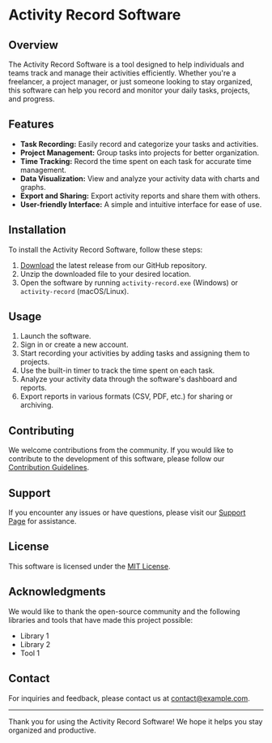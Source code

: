 # Activity Record Software

## Overview

The Activity Record Software is a tool designed to help individuals and teams track and manage their activities efficiently. Whether you're a freelancer, a project manager, or just someone looking to stay organized, this software can help you record and monitor your daily tasks, projects, and progress.

## Features

- **Task Recording:** Easily record and categorize your tasks and activities.
- **Project Management:** Group tasks into projects for better organization.
- **Time Tracking:** Record the time spent on each task for accurate time management.
- **Data Visualization:** View and analyze your activity data with charts and graphs.
- **Export and Sharing:** Export activity reports and share them with others.
- **User-friendly Interface:** A simple and intuitive interface for ease of use.

## Installation

To install the Activity Record Software, follow these steps:

1. [Download](#) the latest release from our GitHub repository.
2. Unzip the downloaded file to your desired location.
3. Open the software by running `activity-record.exe` (Windows) or `activity-record` (macOS/Linux).

## Usage

1. Launch the software.
2. Sign in or create a new account.
3. Start recording your activities by adding tasks and assigning them to projects.
4. Use the built-in timer to track the time spent on each task.
5. Analyze your activity data through the software's dashboard and reports.
6. Export reports in various formats (CSV, PDF, etc.) for sharing or archiving.

## Contributing

We welcome contributions from the community. If you would like to contribute to the development of this software, please follow our [Contribution Guidelines](CONTRIBUTING.md).

## Support

If you encounter any issues or have questions, please visit our [Support Page](https://example.com/support) for assistance.

## License

This software is licensed under the [MIT License](LICENSE).

## Acknowledgments

We would like to thank the open-source community and the following libraries and tools that have made this project possible:

- Library 1
- Library 2
- Tool 1

## Contact

For inquiries and feedback, please contact us at [contact@example.com](mailto:contact@example.com).

---

Thank you for using the Activity Record Software! We hope it helps you stay organized and productive.

